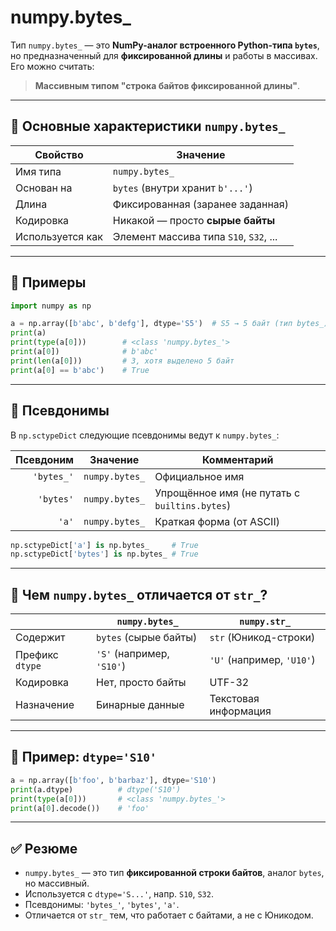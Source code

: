 # numpy.bytes_

Тип `numpy.bytes_` — это **NumPy-аналог встроенного Python-типа `bytes`**, но предназначенный для **фиксированной длины** и работы в массивах. Его можно считать:

> **Массивным типом "строка байтов фиксированной длины"**.

---

## 🔹 Основные характеристики `numpy.bytes_`

| Свойство         | Значение                               |
| ---------------- | -------------------------------------- |
| Имя типа         | `numpy.bytes_`                         |
| Основан на       | `bytes` (внутри хранит `b'...'`)       |
| Длина            | Фиксированная (заранее заданная)       |
| Кодировка        | Никакой — просто **сырые байты**       |
| Используется как | Элемент массива типа `S10`, `S32`, ... |

---

## 🔸 Примеры

```python
import numpy as np

a = np.array([b'abc', b'defg'], dtype='S5')  # S5 → 5 байт (тип bytes_)
print(a)
print(type(a[0]))        # <class 'numpy.bytes_'>
print(a[0])              # b'abc'
print(len(a[0]))         # 3, хотя выделено 5 байт
print(a[0] == b'abc')    # True
```

---

## 🔸 Псевдонимы

В `np.sctypeDict` следующие псевдонимы ведут к `numpy.bytes_`:

|  Псевдоним | Значение       | Комментарий                                   |
| ---------: | -------------- | --------------------------------------------- |
| `'bytes_'` | `numpy.bytes_` | Официальное имя                               |
|  `'bytes'` | `numpy.bytes_` | Упрощённое имя (не путать с `builtins.bytes`) |
|      `'a'` | `numpy.bytes_` | Краткая форма (от ASCII)                      |

```python
np.sctypeDict['a'] is np.bytes_     # True
np.sctypeDict['bytes'] is np.bytes_ # True
```

---

## 🔸 Чем `numpy.bytes_` отличается от `str_`?

|                 | `numpy.bytes_`            | `numpy.str_`              |
| --------------- | ------------------------- | ------------------------- |
| Содержит        | `bytes` (сырые байты)     | `str` (Юникод-строки)     |
| Префикс `dtype` | `'S'` (например, `'S10'`) | `'U'` (например, `'U10'`) |
| Кодировка       | Нет, просто байты         | UTF-32                    |
| Назначение      | Бинарные данные           | Текстовая информация      |

---

## 🔸 Пример: `dtype='S10'`

```python
a = np.array([b'foo', b'barbaz'], dtype='S10')
print(a.dtype)          # dtype('S10')
print(type(a[0]))       # <class 'numpy.bytes_'>
print(a[0].decode())    # 'foo'
```

---

## ✅ Резюме

* `numpy.bytes_` — это тип **фиксированной строки байтов**, аналог `bytes`, но массивный.
* Используется с `dtype='S...'`, напр. `S10`, `S32`.
* Псевдонимы: `'bytes_'`, `'bytes'`, `'a'`.
* Отличается от `str_` тем, что работает с байтами, а не с Юникодом.
